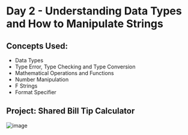# Day 2 - Understanding Data Types and How to Manipulate Strings
## Concepts Used:
- Data Types
- Type Error, Type Checking and Type Conversion
- Mathematical Operations and Functions
- Number Manipulation
- F Strings
- Format Specifier
## Project: Shared Bill Tip Calculator
![image](https://github.com/xialuna/100-Days-of-Python/assets/115876263/dad47ef4-ba86-431b-972e-272e0ef892e4)
